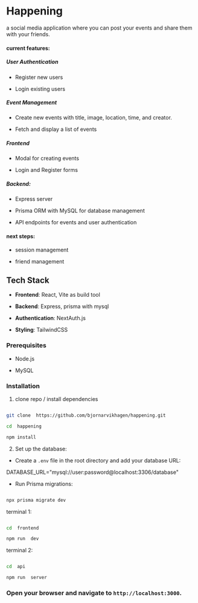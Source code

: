 
# Happening

a social media application where you can post your events and share them with your friends.

  
#### current features:
##### User Authentication

-   Register new users

-   Login existing users

##### Event Management

-   Create new events with title, image, location, time, and creator.

-   Fetch and display a list of events

##### Frontend

-   Modal for creating events

-   Login and Register forms

##### Backend:

-   Express server

-   Prisma ORM with MySQL for database management

-   API endpoints for events and user authentication

#### next steps:

- session management

- friend management

## Tech Stack

  

-  **Frontend**: React, Vite as build tool

-  **Backend**: Express, prisma with mysql

-  **Authentication**: NextAuth.js

-  **Styling**: TailwindCSS

  

### Prerequisites

  

- Node.js

- MySQL

  

### Installation

  

1. clone repo / install dependencies

  

```bash

git clone  https://github.com/bjornarvikhagen/happening.git

cd  happening

npm install

```

  

2. Set up the database:

- Create a `.env` file in the root directory and add your database URL:

DATABASE_URL="mysql://user:password@localhost:3306/database"

- Run Prisma migrations:

```bash

npx prisma migrate dev

```

  

terminal 1:

```bash

cd  frontend

npm run  dev

```

  

terminal 2:

```bash

cd  api

npm run  server

```

### Open your browser and navigate to `http://localhost:3000`.
